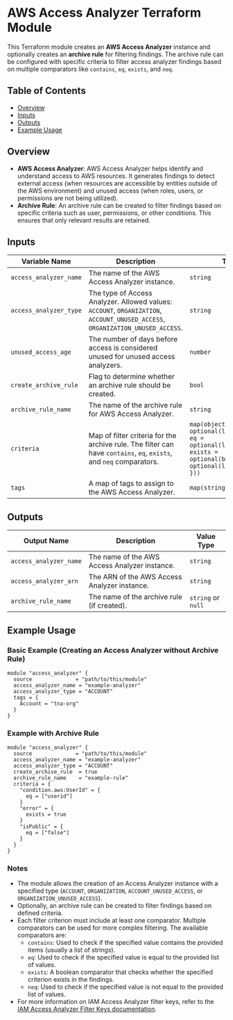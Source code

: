 # AWS Access Analyzer Terraform Module

This Terraform module creates an **AWS Access Analyzer** instance and optionally creates an **archive rule** for filtering findings. The archive rule can be configured with specific criteria to filter access analyzer findings based on multiple comparators like `contains`, `eq`, `exists`, and `neq`.

## Table of Contents

- [Overview](#overview)
- [Inputs](#inputs)
- [Outputs](#outputs)
- [Example Usage](#example-usage)

## Overview

- **AWS Access Analyzer**: AWS Access Analyzer helps identify and understand access to AWS resources. It generates findings to detect external access (when resources are accessible by entities outside of the AWS environment) and unused access (when roles, users, or permissions are not being utilized).
- **Archive Rule**: An archive rule can be created to filter findings based on specific criteria such as user, permissions, or other conditions. This ensures that only relevant results are retained.


## Inputs

| Variable Name          | Description                                                                 | Type                                    | Default  | Required |
| ---------------------- | --------------------------------------------------------------------------- | --------------------------------------- | -------- | -------- |
| `access_analyzer_name`  | The name of the AWS Access Analyzer instance.                              | `string`                                | **Required** | Yes      |
| `access_analyzer_type`  | The type of Access Analyzer. Allowed values: `ACCOUNT`, `ORGANIZATION`, `ACCOUNT_UNUSED_ACCESS`, `ORGANIZATION_UNUSED_ACCESS`. | `string`                                | **Required** | Yes      |
| `unused_access_age`     | The number of days before access is considered unused for unused access analyzers. | `number`                                | `90`     | No       |
| `create_archive_rule`   | Flag to determine whether an archive rule should be created.               | `bool`                                  | `false`  | No       |
| `archive_rule_name`     | The name of the archive rule for AWS Access Analyzer.                       | `string`                                | `null`   | No       |
| `criteria`              | Map of filter criteria for the archive rule. The filter can have `contains`, `eq`, `exists`, and `neq` comparators. | `map(object({ contains = optional(list(string)), eq = optional(list(string)), exists = optional(bool), neq = optional(list(string)) }))` | `{}` | No       |
| `tags`                 | A map of tags to assign to the AWS Access Analyzer.               | `map(string)`                           | `{}`     | No       |

## Outputs

| Output Name             | Description                                                                 | Value Type                              |
| ----------------------- | --------------------------------------------------------------------------- | --------------------------------------- |
| `access_analyzer_name`   | The name of the AWS Access Analyzer instance.                              | `string`                                |
| `access_analyzer_arn`    | The ARN of the AWS Access Analyzer instance.                               | `string`                                |
| `archive_rule_name`      | The name of the archive rule (if created).                                 | `string` or `null`                      |

## Example Usage

### Basic Example (Creating an Access Analyzer without Archive Rule)
```hcl
module "access_analyzer" {
  source              = "path/to/this/module"
  access_analyzer_name = "example-analyzer"
  access_analyzer_type = "ACCOUNT"
  tags = {
    Account = "tna-org"
  }
}
```

### Example with Archive Rule
```hcl
module "access_analyzer" {
  source              = "path/to/this/module"
  access_analyzer_name = "example-analyzer"
  access_analyzer_type = "ACCOUNT"
  create_archive_rule  = true
  archive_rule_name    = "example-rule"
  criteria = {
    "condition.aws:UserId" = {
      eq = ["userid"]
    }
    "error" = {
      exists = true
    }
    "isPublic" = {
      eq = ["false"]
    }
  }
}
```

### Notes
- The module allows the creation of an Access Analyzer instance with a specified type (`ACCOUNT`, `ORGANIZATION`, `ACCOUNT_UNUSED_ACCESS`, or `ORGANIZATION_UNUSED_ACCESS`).
- Optionally, an archive rule can be created to filter findings based on defined criteria.
- Each filter criterion must include at least one comparator. Multiple comparators can be used for more complex filtering. The available comparators are:
  - `contains`: Used to check if the specified value contains the provided items (usually a list of strings).
  - `eq`: Used to check if the specified value is equal to the provided list of values.
  - `exists`: A boolean comparator that checks whether the specified criterion exists in the findings.
  - `neq`: Used to check if the specified value is not equal to the provided list of values.
- For more information on IAM Access Analyzer filter keys, refer to the [IAM Access Analyzer Filter Keys documentation](https://docs.aws.amazon.com/IAM/latest/UserGuide/access-analyzer-reference-filter-keys.html).
